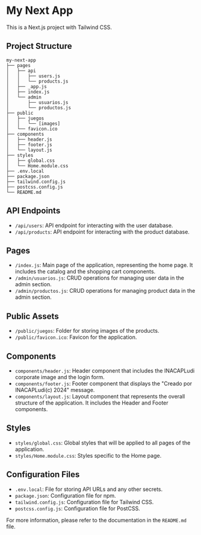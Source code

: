 # My Next App

This is a Next.js project with Tailwind CSS.

## Project Structure

```
my-next-app
├── pages
│   ├── api
│   │   ├── users.js
│   │   └── products.js
│   ├── _app.js
│   ├── index.js
│   └── admin
│       ├── usuarios.js
│       └── productos.js
├── public
│   ├── juegos
│   │   └── [images]
│   └── favicon.ico
├── components
│   ├── header.js
│   ├── footer.js
│   └── layout.js
├── styles
│   ├── global.css
│   └── Home.module.css
├── .env.local
├── package.json
├── tailwind.config.js
├── postcss.config.js
└── README.md
```

## API Endpoints

- `/api/users`: API endpoint for interacting with the user database.
- `/api/products`: API endpoint for interacting with the product database.

## Pages

- `/index.js`: Main page of the application, representing the home page. It includes the catalog and the shopping cart components.
- `/admin/usuarios.js`: CRUD operations for managing user data in the admin section.
- `/admin/productos.js`: CRUD operations for managing product data in the admin section.

## Public Assets

- `/public/juegos`: Folder for storing images of the products.
- `/public/favicon.ico`: Favicon for the application.

## Components

- `components/header.js`: Header component that includes the INACAPLudi corporate image and the login form.
- `components/footer.js`: Footer component that displays the "Creado por INACAPLudi(c) 2024" message.
- `components/layout.js`: Layout component that represents the overall structure of the application. It includes the Header and Footer components.

## Styles

- `styles/global.css`: Global styles that will be applied to all pages of the application.
- `styles/Home.module.css`: Styles specific to the Home page.

## Configuration Files

- `.env.local`: File for storing API URLs and any other secrets.
- `package.json`: Configuration file for npm.
- `tailwind.config.js`: Configuration file for Tailwind CSS.
- `postcss.config.js`: Configuration file for PostCSS.

For more information, please refer to the documentation in the `README.md` file.